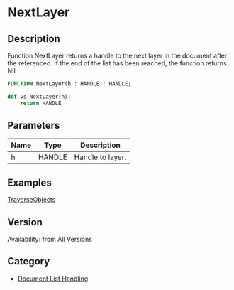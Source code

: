 # NextLayer

## Description
Function NextLayer returns a handle to the next layer in the document after the referenced. If the end of the list has been reached, the function returns NIL.

```pascal
FUNCTION NextLayer(h : HANDLE): HANDLE;
```

```python
def vs.NextLayer(h):
    return HANDLE
```

## Parameters
|Name|Type|Description|
|---|---|---|
|h|HANDLE|Handle to layer.|

## Examples
[TraverseObjects](examples/TraverseObjects.md)

## Version
Availability: from All Versions

## Category
* [Document List Handling](../Categories/Document%20List%20Handling.md)
